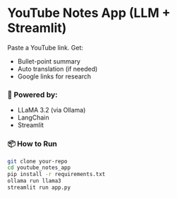 # YouTube Notes App (LLM + Streamlit)

Paste a YouTube link. Get:
- Bullet-point summary
- Auto translation (if needed)
- Google links for research

### 🧠 Powered by:
- LLaMA 3.2 (via Ollama)
- LangChain
- Streamlit

### 📦 How to Run
```bash
git clone your-repo
cd youtube_notes_app
pip install -r requirements.txt
ollama run llama3
streamlit run app.py